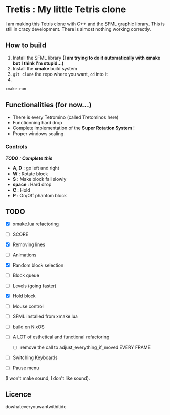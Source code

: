# Tretis : My little Tetris clone

I am making this Tetris clone with C++ and the SFML graphic library.
This is still in crazy development.
There is almost nothing working correctly.

## How to build

1. Install the SFML library __(I am trying to do it automatically with xmake but I think I'm stupid...)__
2. Install the **xmake** build system
3. `git clone` the repo where you want, `cd` into it
4.
```sh
xmake run
```

## Functionalities (for now...)
- There is every Tetromino (called Tretominos here)
- Functionning hard drop
- Complete implementation of the **Super Rotation System** !
- Proper windows scaling


### Controls
***TODO : Complete this***
- **A, D** : go left and right
- **W** : Rotate block
- **S** : Make block fall slowly
- **space** : Hard drop
- **C** : Hold
- **P** : On/Off phantom block


## TODO
- [x] xmake.lua refactoring
- [ ] SCORE
- [x] Removing lines
- [ ] Animations
- [x] Random block selection
- [ ] Block queue
- [ ] Levels (going faster)
- [x] Hold block
- [ ] Mouse control
- [ ] SFML installed from xmake.lua
- [ ] build on NixOS
- [ ] A LOT of esthetical and functional refactoring
  - [ ] remove the call to adjust_everything_if_moved EVERY FRAME
- [ ] Switching Keyboards
- [ ] Pause menu


(I won't make sound, I don't like sound).


## Licence
dowhateveryouwantwithitidc
